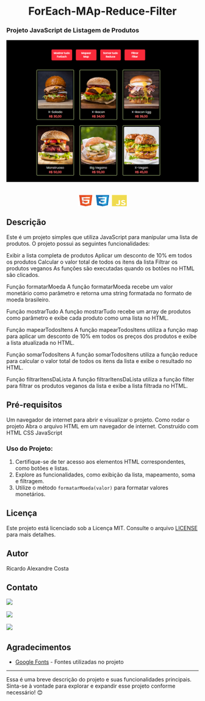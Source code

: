 <h1 align="center">ForEach-MAp-Reduce-Filter</h1>

### Projeto JavaScript de Listagem de Produtos

<p align="center">
  <img src="./assets/preview.png" alt="ForEach">
</p>
<div style align="center"><br>
<img align="center" alt="Ricardo-HTML" height="30" width="40" src="https://raw.githubusercontent.com/devicons/devicon/master/icons/html5/html5-original.svg">
  <img align="center" alt="Ricardo-CSS" height="30" width="40" src="https://raw.githubusercontent.com/devicons/devicon/master/icons/css3/css3-original.svg">
  <img align="center" alt="Ricardo-Js" height="30" width="40" src="https://raw.githubusercontent.com/devicons/devicon/master/icons/javascript/javascript-plain.svg">
</div>

## Descrição
Este é um projeto simples que utiliza JavaScript para manipular uma lista de produtos. O projeto possui as seguintes funcionalidades:

Exibir a lista completa de produtos
Aplicar um desconto de 10% em todos os produtos
Calcular o valor total de todos os itens da lista
Filtrar os produtos veganos
As funções são executadas quando os botões no HTML são clicados.

Função formatarMoeda
A função formatarMoeda recebe um valor monetário como parâmetro e retorna uma string formatada no formato de moeda brasileiro.

Função mostrarTudo
A função mostrarTudo recebe um array de produtos como parâmetro e exibe cada produto como uma lista no HTML.

Função mapearTodosItens
A função mapearTodosItens utiliza a função map para aplicar um desconto de 10% em todos os preços dos produtos e exibe a lista atualizada no HTML.

Função somarTodosItens
A função somarTodosItens utiliza a função reduce para calcular o valor total de todos os itens da lista e exibe o resultado no HTML.

Função filtrarItensDaLista
A função filtrarItensDaLista utiliza a função filter para filtrar os produtos veganos da lista e exibe a lista filtrada no HTML.

## Pré-requisitos
Um navegador de internet para abrir e visualizar o projeto.
Como rodar o projeto
Abra o arquivo HTML em um navegador de internet.
Construído com
HTML
CSS
JavaScript

### Uso do Projeto:

1. Certifique-se de ter acesso aos elementos HTML correspondentes, como botões e listas.
2. Explore as funcionalidades, como exibição da lista, mapeamento, soma e filtragem.
3. Utilize o método `formatarMoeda(valor)` para formatar valores monetários.

## Licença
Este projeto está licenciado sob a Licença MIT. Consulte o arquivo [LICENSE](./LICENSE) para mais detalhes.

## Autor
Ricardo Alexandre Costa
## Contato 


<a href = "https://www.linkedin.com/in/ricardo-alexandre-costa1985/">
<img src="https://img.shields.io/badge/linkedin-%230077B5.svg?style=for-the-badge&logo=linkedin&logoColor=white/" target="_blank"></a>

<a href = "https://wa.me/18997490885"><img src="https://img.shields.io/badge/WhatsApp-25D366?style=for-the-badge&logo=whatsapp&logoColor=white" target="_blank"></a>

  <a href = "mailto:contatoricardozanete@gmail.com"><img src="https://img.shields.io/badge/Gmail-D14836?style=for-the-badge&logo=gmail&logoColor=white" target="_blank"></a>


## Agradecimentos
- [Google Fonts](https://fonts.google.com/) - Fontes utilizadas no projeto

---

Essa é uma breve descrição do projeto e suas funcionalidades principais. Sinta-se à vontade para explorar e expandir esse projeto conforme necessário! 😊
